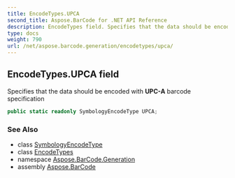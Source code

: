 ```yaml
---
title: EncodeTypes.UPCA
second_title: Aspose.BarCode for .NET API Reference
description: EncodeTypes field. Specifies that the data should be encoded with UPCA barcode specification
type: docs
weight: 790
url: /net/aspose.barcode.generation/encodetypes/upca/
---
```

## EncodeTypes.UPCA field

Specifies that the data should be encoded with **UPC-A** barcode specification

```csharp
public static readonly SymbologyEncodeType UPCA;
```

### See Also

* class [SymbologyEncodeType](../../symbologyencodetype/)
* class [EncodeTypes](../)
* namespace [Aspose.BarCode.Generation](../../encodetypes/)
* assembly [Aspose.BarCode](../../../)


